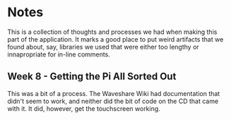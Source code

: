 # Notes

This is a collection of thoughts and processes we had when making this part of
the application. It marks a good place to put weird artifacts that we found
about, say, libraries we used that were either too lengthy or innapropriate for
in-line comments.

## Week 8 - Getting the Pi All Sorted Out

This was a bit of a process. The Waveshare Wiki had documentation that didn't
seem to work, and neither did the bit of code on the CD that came with it. It
did, however, get the touchscreen working.
